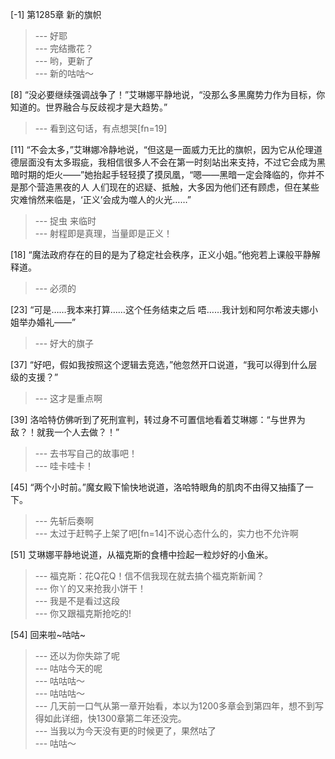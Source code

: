 
[-1] 第1285章 新的旗帜
>--- 好耶<br>
>--- 完结撒花？<br>
>--- 哟，更新了<br>
>--- 新的咕咕～<br>

[8] “没必要继续强调战争了！”艾琳娜平静地说，“没那么多黑魔势力作为目标，你知道的。世界融合与反歧视才是大趋势。”
>--- 看到这句话，有点想哭[fn=19]<br>

[11] “不会太多，”艾琳娜冷静地说，“但这是一面威力无比的旗帜，因为它从伦理道德层面没有太多瑕疵，我相信很多人不会在第一时刻站出来支持，不过它会成为黑暗时期的炬火——”她抬起手轻轻摸了摸凤凰，“嗯——黑暗一定会降临的，你并不是那个营造黑夜的人 人们现在的迟疑、抵触，大多因为他们还有顾虑，但在某些灾难悄然来临是，‘正义’会成为噬人的火光……”
>--- 捉虫 来临时<br>
>--- 射程即是真理，当量即是正义！<br>

[18] “魔法政府存在的目的是为了稳定社会秩序，正义小姐。”他宛若上课般平静解释道。
>--- 必须的<br>

[23] “可是……我本来打算……这个任务结束之后 唔……我计划和阿尔希波夫娜小姐举办婚礼——”
>--- 好大的旗子<br>

[37] “好吧，假如我按照这个逻辑去竞选，”他忽然开口说道，“我可以得到什么层级的支援？”
>--- 这才是重点啊<br>

[39] 洛哈特仿佛听到了死刑宣判，转过身不可置信地看着艾琳娜：“与世界为敌？！就我一个人去做？！”
>--- 去书写自己的故事吧！<br>
>--- 哇卡哇卡！<br>

[45] “两个小时前。”魔女殿下愉快地说道，洛哈特眼角的肌肉不由得又抽搐了一下。
>--- 先斩后奏啊<br>
>--- 太过于赶鸭子上架了吧[fn=14]不说心态什么的，实力也不允许啊<br>

[51] 艾琳娜平静地说道，从福克斯的食槽中捡起一粒炒好的小鱼米。
>--- 福克斯：花Q花Q！信不信我现在就去搞个福克斯新闻？<br>
>--- 你丫的又来抢我小饼干！<br>
>--- 我是不是看过这段<br>
>--- 你又跟福克斯抢吃的!<br>

[54] 回来啦~咕咕~
>--- 还以为你失踪了呢<br>
>--- 咕咕今天的呢<br>
>--- 咕咕咕～<br>
>--- 咕咕咕～<br>
>--- 几天前一口气从第一章开始看，本以为1200多章会到第四年，想不到写得如此详细，快1300章第二年还没完。<br>
>--- 当我以为今天没有更的时候更了，果然咕了<br>
>--- 咕咕～<br>

